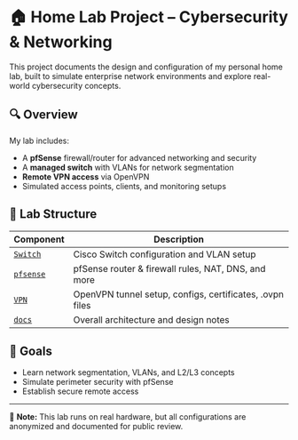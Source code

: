 # 🏠 Home Lab Project – Cybersecurity & Networking

This project documents the design and configuration of my personal home lab, built to simulate enterprise network environments and explore real-world cybersecurity concepts.

## 🔍 Overview

My lab includes:
- A **pfSense** firewall/router for advanced networking and security
- A **managed switch** with VLANs for network segmentation
- **Remote VPN access** via OpenVPN
- Simulated access points, clients, and monitoring setups

## 📂 Lab Structure

| Component | Description |
|----------|-------------|
| [`Switch`](switch/Switch-Layer2-setup.md) | Cisco Switch configuration and VLAN setup |
| [`pfsense`](pfsense/pfsense-Router-Firewall.md) | pfSense router & firewall rules, NAT, DNS, and more |
| [`VPN`](vpn/vpn-tunnel-setup.md) | OpenVPN tunnel setup, configs, certificates, .ovpn files |
| [`docs`](docs/network-design.md) | Overall architecture and design notes |

## 🚀 Goals

- Learn network segmentation, VLANs, and L2/L3 concepts
- Simulate perimeter security with pfSense
- Establish secure remote access

---

📌 **Note:** This lab runs on real hardware, but all configurations are anonymized and documented for public review.
